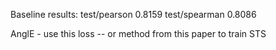 Baseline results: 
test/pearson    0.8159
test/spearman   0.8086


AnglE - use this loss -- or method from this paper to train STS

